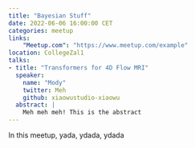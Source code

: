 ```yaml
---
title: "Bayesian Stuff"
date: 2022-06-06 16:00:00 CET
categories: meetup 
links:
    "Meetup.com": "https://www.meetup.com/example"
location: CollegeZal1
talks:
- title: "Transformers for 4D Flow MRI"
  speaker:
    name: "Mody"
    twitter: Meh
    github: xiaowustudio-xiaowu
  abstract: |
    Meh meh meh! This is the abstract
---
```


In this meetup, yada, ydada, ydada